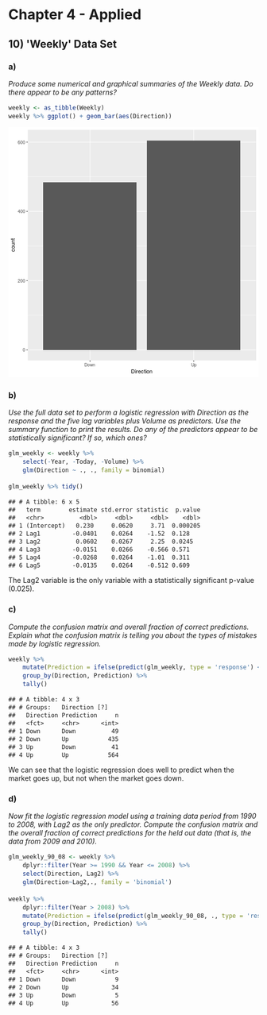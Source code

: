 # Chapter 4 - Applied



## 10) 'Weekly' Data Set

### a)
*Produce some numerical and graphical summaries of the Weekly data. Do there appear to be any patterns?*


```r
weekly <- as_tibble(Weekly)
weekly %>% ggplot() + geom_bar(aes(Direction))
```

![plot of chunk 10_a_1](figure/10_a_1-1.png)


### b)
*Use the full data set to perform a logistic regression with Direction as the response and the five lag variables plus Volume as predictors. Use the summary function to print the results. Do any of the predictors appear to be statistically significant? If so, which ones?*


```r
glm_weekly <- weekly %>% 
    select(-Year, -Today, -Volume) %>% 
    glm(Direction ~ ., ., family = binomial)

glm_weekly %>% tidy()
```

```
## # A tibble: 6 x 5
##   term        estimate std.error statistic  p.value
##   <chr>          <dbl>     <dbl>     <dbl>    <dbl>
## 1 (Intercept)   0.230     0.0620     3.71  0.000205
## 2 Lag1         -0.0401    0.0264    -1.52  0.128   
## 3 Lag2          0.0602    0.0267     2.25  0.0245  
## 4 Lag3         -0.0151    0.0266    -0.566 0.571   
## 5 Lag4         -0.0268    0.0264    -1.01  0.311   
## 6 Lag5         -0.0135    0.0264    -0.512 0.609
```

The Lag2 variable is the only variable with a statistically significant p-value (0.025).

### c)
*Compute the confusion matrix and overall fraction of correct predictions. Explain what the confusion matrix is telling you about the types of mistakes made by logistic regression.*


```r
weekly %>% 
    mutate(Prediction = ifelse(predict(glm_weekly, type = 'response') < .5, 'Down', 'Up')) %>% 
    group_by(Direction, Prediction) %>% 
    tally() 
```

```
## # A tibble: 4 x 3
## # Groups:   Direction [?]
##   Direction Prediction     n
##   <fct>     <chr>      <int>
## 1 Down      Down          49
## 2 Down      Up           435
## 3 Up        Down          41
## 4 Up        Up           564
```

We can see that the logistic regression does well to predict when the market goes up, but not when the market goes down.

### d)
*Now fit the logistic regression model using a training data period from 1990 to 2008, with Lag2 as the only predictor. Compute the confusion matrix and the overall fraction of correct predictions for the held out data (that is, the data from 2009 and 2010).*


```r
glm_weekly_90_08 <- weekly %>% 
    dplyr::filter(Year >= 1990 && Year <= 2008) %>% 
    select(Direction, Lag2) %>% 
    glm(Direction~Lag2,., family = 'binomial')

weekly %>% 
    dplyr::filter(Year > 2008) %>% 
    mutate(Prediction = ifelse(predict(glm_weekly_90_08, ., type = 'response') < .5, "Down", "Up")) %>% 
    group_by(Direction, Prediction) %>% 
    tally()
```

```
## # A tibble: 4 x 3
## # Groups:   Direction [?]
##   Direction Prediction     n
##   <fct>     <chr>      <int>
## 1 Down      Down           9
## 2 Down      Up            34
## 3 Up        Down           5
## 4 Up        Up            56
```
